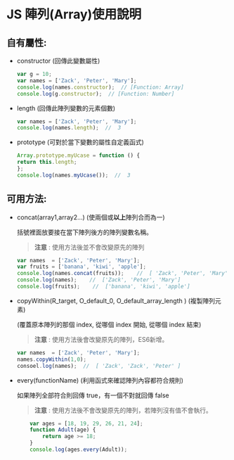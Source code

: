 # JS 陣列(Array)使用說明
## 自有屬性:
* constructor (回傳此變數屬性)
    ```javascript
    var g = 10;
    var names = ['Zack', 'Peter', 'Mary'];
    console.log(names.constructor);  // [Function: Array]
    console.log(g.constructor);  // [Function: Number]
    ```
* length (回傳此陣列變數的元素個數)
    ```javascript
    var names = ['Zack', 'Peter', 'Mary'];
    console.log(names.length);  //  3
    ```
* prototype (可對於當下變數的屬性自定義函式)
    ```javascript
    Array.prototype.myUcase = function () {
    return this.length;
    };
    console.log(names.myUcase());  //  3  
    ```
## 可用方法:
* concat(array1,array2...) (使兩個或**以上**陣列合而為一)

    括號裡面放要接在當下陣列後方的陣列變數名稱。

	>**注意** : 使用方法後並不會改變原先的陣列
    ```javascript
    var names  = ['Zack', 'Peter', 'Mary'];
    var fruits = ['banana', 'kiwi', 'apple'];
    console.log(names.concat(fruits));    //  [ 'Zack', 'Peter', 'Mary', 'banana', 'kiwi', 'apple' ]
    console.log(names);    //  ['Zack', 'Peter', 'Mary']
    console.log(fruits);    //  ['banana', 'kiwi', 'apple'] 
    ```
* copyWithin(R_target, O_default_0, O_default_array_length ) (複製陣列元素)
  
	(覆蓋原本陣列的那個 index, 從哪個 index 開始, 從哪個 index 結束)

	>**注意** : 使用方法後會改變原先的陣列，ES6新增。
	```javascript
    var names  = ['Zack', 'Peter', 'Mary'];
	names.copyWithin(1,0);
	consoel.log(names);  //  [ 'Zack', 'Zack', 'Peter' ]
    ```
* every(functionName) (利用函式來確認陣列內容都符合規則)

    如果陣列全部符合則回傳 true，有一個不對就回傳 false


    >**注意** : 使用方法後不會改變原先的陣列，若陣列沒有值不會執行。
    ```javascript
        var ages = [18, 19, 29, 26, 21, 24];
        function Adult(age) {
            return age >= 18;
        }
        console.log(ages.every(Adult));
    ```
    